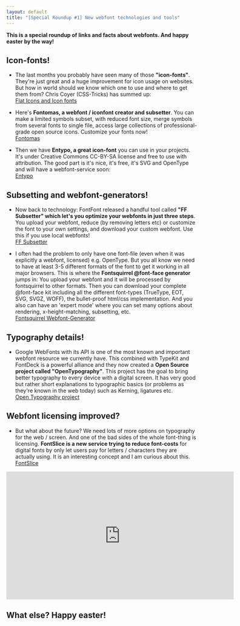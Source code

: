 ```yaml
---
layout: default
title: "[Special Roundup #1] New webfont technologies and tools"
---
```


**This is a special roundup of links and facts about webfonts.  And happy easter by the way!**

## Icon-fonts!

- The last months you probably have seen many of those **"icon-fonts"**. They're just great and a huge improvement for icon usage on websites. But how in world should we know which one to use and where to get them from? Chris Coyer (CSS-Tricks) has summed up:  
[Flat Icons and Icon fonts](http://css-tricks.com/flat-icons-icon-fonts/)

- Here's **Fontomas, a webfont / iconfont creator and subsetter**. You can make a limited symbols subset, with reduced font size, merge symbols from several fonts to single file, access large collections of professional-grade open source icons. Customize your fonts now!  
[Fontomas](http://nodeca.github.com/fontomas/)

- Then we have **Entypo, a great icon-font** you can use in your projects. It's under Creative Commons CC-BY-SA license and free to use with attribution. The good part is it's nice, it's free, it's SVG and OpenType and will have a webfont-service soon:  
[Entypo](http://www.entypo.com/)

## Subsetting and webfont-generators!

- Now back to technology: FontFont released a handful tool called **"FF Subsetter" which let's you optimize your webfonts in just three steps**. You upload your webfont, reduce (by removing letters etc) or customize the font to your own settings, and download your custom webfont. Use this if you use local webfonts!  
[FF Subsetter](http://www.subsetter.com/)

- I often had the problem to only have one font-file (even when it was explicitly a webfont, licensed) e.g. OpenType. But you all know we need to have at least 3-5 different formats of the font to get it working in all major browsers. This is where the **Fontsquirrel @font-face generator** jumps in: You upload your webfont and it will be processed by fontsquirrel to other formats. Then you can download your complete @font-face kit including all the different font-types (TrueType, EOT, SVG, SVGZ, WOFF), the bullet-proof html/css implementation. And you also can have an 'expert mode' where you can set many options about rendering, x-height-matching, subsetting, etc.  
[Fontsquirrel Webfont-Generator](http://www.fontsquirrel.com/fontface/generator)


## Typography details!

- Google WebFonts with its API is one of the most known and important webfont resource we currently have. This combined with TypeKit and FontDeck is a powerful alliance and they now created a **Open Source project called "OpenTypography"**. This project has the goal to bring better typography to every device with a digital screen. It has very good but rather short explanations to typographic basics (or problems as they're known in the web today) such as Kerning, ligatures etc.  
[Open Typography project](http://opentypography.org/)

## Webfont licensing improved?

- But what about the future? We need lots of more options on typography for the web / screen. And one of the bad sides of the whole font-thing is licensing. **FontSlice is a new service trying to reduce font-costs** for digital fonts by only let users pay for letters / characters they are actually using. It is an interesting concept and I am curious about this.  
[FontSlice](http://www.fontslice.com/)  
<iframe src="http://player.vimeo.com/video/39006356?color=ffffff" width="600" height="337" frameborder="0" webkitAllowFullScreen mozallowfullscreen allowFullScreen></iframe>

## What else? Happy easter!